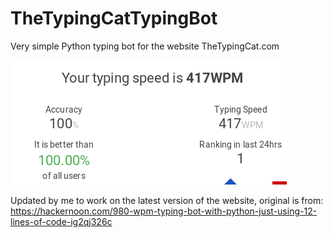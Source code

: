 # TheTypingCatTypingBot
Very simple Python typing bot for the website TheTypingCat.com

![alt text](https://github.com/Lyssers/TheTypingCatTypingBot/blob/master/screenshot.png)

Updated by me to work on the latest version of the website, original is from:
https://hackernoon.com/980-wpm-typing-bot-with-python-just-using-12-lines-of-code-ig2qj326c
